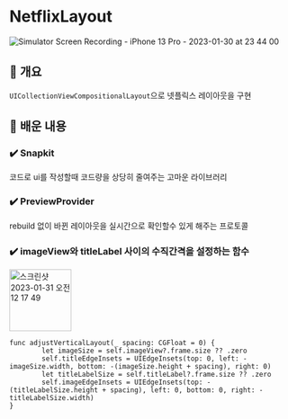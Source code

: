 # NetflixLayout

![Simulator Screen Recording - iPhone 13 Pro - 2023-01-30 at 23 44 00](https://user-images.githubusercontent.com/42196410/215517154-0f70ddb5-8387-480a-ba40-d1059070054d.gif)

## 🧩 개요

`UICollectionViewCompositionalLayout`으로 넷플릭스 레이아웃을 구현 
 

## 🤔 배운 내용

### ✔️ Snapkit

코드로 ui를 작성할때 코드량을 상당히 줄여주는 고마운 라이브러리 

### ✔️ PreviewProvider

rebuild 없이 바뀐 레이아웃을 실시간으로 확인할수 있게 해주는 프로토콜

### ✔️ imageView와 titleLabel 사이의 수직간격을 설정하는 함수


<img width="110" alt="스크린샷 2023-01-31 오전 12 17 49" src="https://user-images.githubusercontent.com/42196410/215518126-e35e3136-e402-4c87-8f7e-b68c1a859613.png">

```
func adjustVerticalLayout(_ spacing: CGFloat = 0) {
        let imageSize = self.imageView?.frame.size ?? .zero
        self.titleEdgeInsets = UIEdgeInsets(top: 0, left: -imageSize.width, bottom: -(imageSize.height + spacing), right: 0)
        let titleLabelSize = self.titleLabel?.frame.size ?? .zero
        self.imageEdgeInsets = UIEdgeInsets(top: -(titleLabelSize.height + spacing), left: 0, bottom: 0, right: -titleLabelSize.width)
}
```

